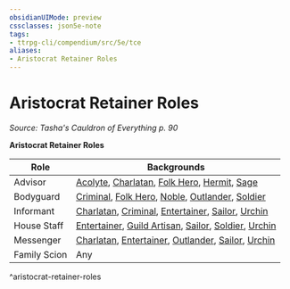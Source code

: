 ```yaml
---
obsidianUIMode: preview
cssclasses: json5e-note
tags:
- ttrpg-cli/compendium/src/5e/tce
aliases:
- Aristocrat Retainer Roles
---
```

# Aristocrat Retainer Roles
*Source: Tasha's Cauldron of Everything p. 90* 

**Aristocrat Retainer Roles**

| Role | Backgrounds |
|------|-------------|
| Advisor | [Acolyte](/3-Mechanics/CLI/Compendium/backgrounds/acolyte.md), [Charlatan](/3-Mechanics/CLI/Compendium/backgrounds/charlatan.md), [Folk Hero](/3-Mechanics/CLI/Compendium/backgrounds/folk-hero.md), [Hermit](/3-Mechanics/CLI/Compendium/backgrounds/hermit.md), [Sage](/3-Mechanics/CLI/Compendium/backgrounds/sage.md) |
| Bodyguard | [Criminal](/3-Mechanics/CLI/Compendium/backgrounds/criminal.md), [Folk Hero](/3-Mechanics/CLI/Compendium/backgrounds/folk-hero.md), [Noble](/3-Mechanics/CLI/Compendium/backgrounds/noble.md), [Outlander](/3-Mechanics/CLI/Compendium/backgrounds/outlander.md), [Soldier](/3-Mechanics/CLI/Compendium/backgrounds/soldier.md) |
| Informant | [Charlatan](/3-Mechanics/CLI/Compendium/backgrounds/charlatan.md), [Criminal](/3-Mechanics/CLI/Compendium/backgrounds/criminal.md), [Entertainer](/3-Mechanics/CLI/Compendium/backgrounds/entertainer.md), [Sailor](/3-Mechanics/CLI/Compendium/backgrounds/sailor.md), [Urchin](/3-Mechanics/CLI/Compendium/backgrounds/urchin.md) |
| House Staff | [Entertainer](/3-Mechanics/CLI/Compendium/backgrounds/entertainer.md), [Guild Artisan](/3-Mechanics/CLI/Compendium/backgrounds/guild-artisan.md), [Sailor](/3-Mechanics/CLI/Compendium/backgrounds/sailor.md), [Soldier](/3-Mechanics/CLI/Compendium/backgrounds/soldier.md), [Urchin](/3-Mechanics/CLI/Compendium/backgrounds/urchin.md) |
| Messenger | [Charlatan](/3-Mechanics/CLI/Compendium/backgrounds/charlatan.md), [Entertainer](/3-Mechanics/CLI/Compendium/backgrounds/entertainer.md), [Outlander](/3-Mechanics/CLI/Compendium/backgrounds/outlander.md), [Sailor](/3-Mechanics/CLI/Compendium/backgrounds/sailor.md), [Urchin](/3-Mechanics/CLI/Compendium/backgrounds/urchin.md) |
| Family Scion | Any |
^aristocrat-retainer-roles